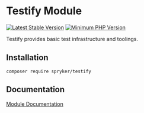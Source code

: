 # Testify Module
[![Latest Stable Version](https://poser.pugx.org/spryker/testify/v/stable.svg)](https://packagist.org/packages/spryker/testify)
[![Minimum PHP Version](https://img.shields.io/badge/php-%3E%3D%207.4-8892BF.svg)](https://php.net/)

Testify provides basic test infrastructure and toolings.

## Installation

```
composer require spryker/testify
```

## Documentation

[Module Documentation](https://academy.spryker.com/developing_with_spryker/module_guide/modules.html)
